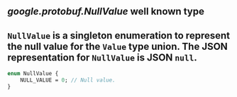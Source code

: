 *google.protobuf.NullValue* well known type
---
`NullValue` is a singleton enumeration to represent the null value for the `Value` type union.
The JSON representation for `NullValue` is JSON `null`.
---
```proto
enum NullValue {
    NULL_VALUE = 0; // Null value.
}
```